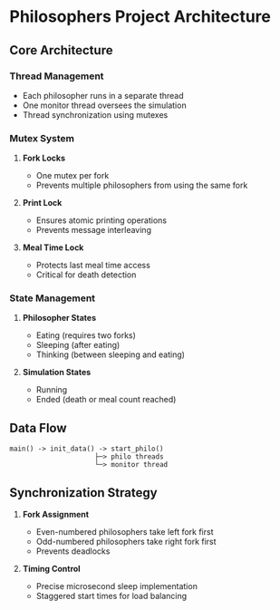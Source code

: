 # Philosophers Project Architecture

## Core Architecture

### Thread Management
- Each philosopher runs in a separate thread
- One monitor thread oversees the simulation
- Thread synchronization using mutexes

### Mutex System
1. **Fork Locks**
   - One mutex per fork
   - Prevents multiple philosophers from using the same fork

2. **Print Lock**
   - Ensures atomic printing operations
   - Prevents message interleaving

3. **Meal Time Lock**
   - Protects last meal time access
   - Critical for death detection

### State Management
1. **Philosopher States**
   - Eating (requires two forks)
   - Sleeping (after eating)
   - Thinking (between sleeping and eating)

2. **Simulation States**
   - Running
   - Ended (death or meal count reached)

## Data Flow
```
main() -> init_data() -> start_philo()
                     ├─> philo threads
                     └─> monitor thread
```

## Synchronization Strategy
1. **Fork Assignment**
   - Even-numbered philosophers take left fork first
   - Odd-numbered philosophers take right fork first
   - Prevents deadlocks

2. **Timing Control**
   - Precise microsecond sleep implementation
   - Staggered start times for load balancing
